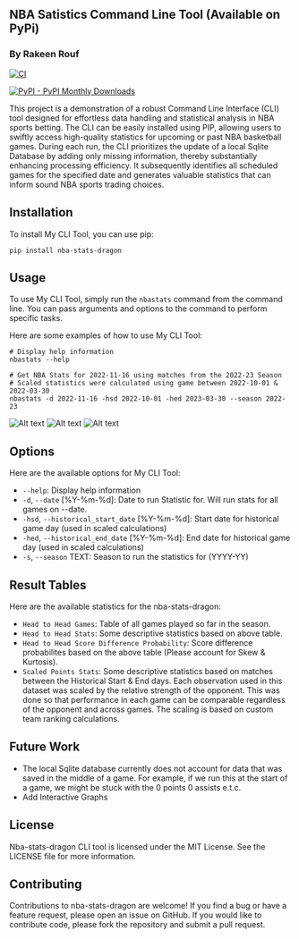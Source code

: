 ## NBA Satistics Command Line Tool (Available on PyPi)
### By Rakeen Rouf
[![CI](https://github.com/nogibjj/nba-cli-tool/actions/workflows/cicd.yml/badge.svg)](https://github.com/nogibjj/nba-cli-tool/actions/workflows/cicd.yml)


[![PyPI - PyPI Monthly Downloads](https://img.shields.io/pypi/dm/nba-stats-dragon)](https://pypistats.org/packages/nba-stats-dragon)


This project is a demonstration of a robust Command Line Interface (CLI) tool designed for effortless data handling and statistical analysis in NBA sports betting. The CLI can be easily installed using PIP, allowing users to swiftly access high-quality statistics for upcoming or past NBA basketball games. During each run, the CLI prioritizes the update of a local Sqlite Database by adding only missing information, thereby substantially enhancing processing efficiency. It subsequently identifies all scheduled games for the specified date and generates valuable statistics that can inform sound NBA sports trading choices.


## Installation

To install My CLI Tool, you can use pip:

```
pip install nba-stats-dragon
```

## Usage

To use My CLI Tool, simply run the `nbastats` command from the command line. You can pass arguments and options to the command to perform specific tasks.

Here are some examples of how to use My CLI Tool:

```
# Display help information
nbastats --help
```

```
# Get NBA Stats for 2022-11-16 using matches from the 2022-23 Season
# Scaled statistics were calculated using game between 2022-10-01 & 2022-03-30
nbastats -d 2022-11-16 -hsd 2022-10-01 -hed 2023-03-30 --season 2022-23
```

![Alt text](https://user-images.githubusercontent.com/36940292/278879474-4f1af56e-23ba-4f82-a95b-d20a27643e20.png)
![Alt text](https://user-images.githubusercontent.com/36940292/278879511-eac21c77-1cd7-43d6-a769-8352b70d5b09.png)
![Alt text](https://user-images.githubusercontent.com/36940292/278879535-15f0ef59-3a55-4cba-ae26-7c8e2c0eb454.png)

## Options

Here are the available options for My CLI Tool:

- `--help`: Display help information
- `-d`, `--date` [%Y-%m-%d]: Date to run Statistic for. Will run stats for all games on --date.
- `-hsd`, `--historical_start_date` [%Y-%m-%d]: Start date for historical game day (used in scaled calculations)
- `-hed`, `--historical_end_date` [%Y-%m-%d]: End date for historical game day (used in scaled calculations)
- `-s`, `--season` TEXT: Season to run the statistics for (YYYY-YY)


## Result Tables

Here are the available statistics for the nba-stats-dragon:

- `Head to Head Games`: Table of all games played so far in the season.
- `Head to Head Stats`: Some descriptive statistics based on above table.
- `Head to Head Score Difference Probability`: Score difference probabilites based on the above table (Please account for Skew & Kurtosis). 
- `Scaled Points Stats`: Some descriptive statistics based on matches between the Historical Start & End days. Each observation used in this dataset was scaled by the relative strength of the opponent. This was done so that performance in each game can be comparable regardless of the opponent and across games. The scaling is based on custom team ranking calculations.

## Future Work

- The local Sqlite database currently does not account for data that was saved in the middle of a game. For example, if we run this at the start of a game, we might be stuck with the 0 points 0 assists e.t.c.
- Add Interactive Graphs


## License

Nba-stats-dragon CLI tool is licensed under the MIT License. See the LICENSE file for more information.

## Contributing

Contributions to nba-stats-dragon are welcome! If you find a bug or have a feature request, please open an issue on GitHub. If you would like to contribute code, please fork the repository and submit a pull request.
